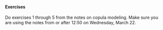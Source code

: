 #### Exercises 
Do  exercises  1 through 5 from the
notes on  copula modeling.  Make sure you are using the notes from 
or after 12:50 on Wednesday, March 22. 



